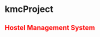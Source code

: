 # kmcProject
<html>
<head>
  <style>
  h2{
    color:red;
  }
</style>
</head>
<body>
<h2 style="color:red;">Hostel Management System</h2>
</body>
</html>
